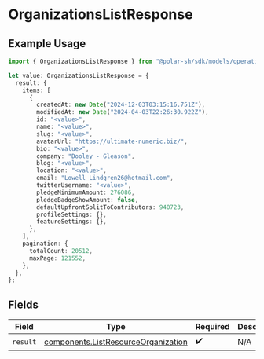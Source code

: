 # OrganizationsListResponse

## Example Usage

```typescript
import { OrganizationsListResponse } from "@polar-sh/sdk/models/operations";

let value: OrganizationsListResponse = {
  result: {
    items: [
      {
        createdAt: new Date("2024-12-03T03:15:16.751Z"),
        modifiedAt: new Date("2024-04-03T22:26:30.922Z"),
        id: "<value>",
        name: "<value>",
        slug: "<value>",
        avatarUrl: "https://ultimate-numeric.biz/",
        bio: "<value>",
        company: "Dooley - Gleason",
        blog: "<value>",
        location: "<value>",
        email: "Lowell_Lindgren26@hotmail.com",
        twitterUsername: "<value>",
        pledgeMinimumAmount: 276086,
        pledgeBadgeShowAmount: false,
        defaultUpfrontSplitToContributors: 940723,
        profileSettings: {},
        featureSettings: {},
      },
    ],
    pagination: {
      totalCount: 20512,
      maxPage: 121552,
    },
  },
};
```

## Fields

| Field                                                                                      | Type                                                                                       | Required                                                                                   | Description                                                                                |
| ------------------------------------------------------------------------------------------ | ------------------------------------------------------------------------------------------ | ------------------------------------------------------------------------------------------ | ------------------------------------------------------------------------------------------ |
| `result`                                                                                   | [components.ListResourceOrganization](../../models/components/listresourceorganization.md) | :heavy_check_mark:                                                                         | N/A                                                                                        |